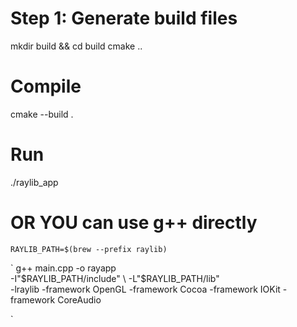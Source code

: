 # Step 1: Generate build files

mkdir build && cd build
cmake ..

# Compile

cmake --build .

# Run

./raylib_app

# OR YOU can use g++ directly

`RAYLIB_PATH=$(brew --prefix raylib)`

`
g++ main.cpp -o rayapp \
 -I"$RAYLIB_PATH/include" \
  -L"$RAYLIB_PATH/lib" \
 -lraylib -framework OpenGL -framework Cocoa -framework IOKit -framework CoreAudio

`

